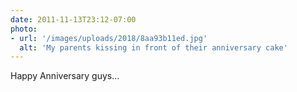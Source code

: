 ```yaml
---
date: 2011-11-13T23:12-07:00
photo:
- url: '/images/uploads/2018/8aa93b11ed.jpg'
  alt: 'My parents kissing in front of their anniversary cake'
---
```

Happy Anniversary guys…
